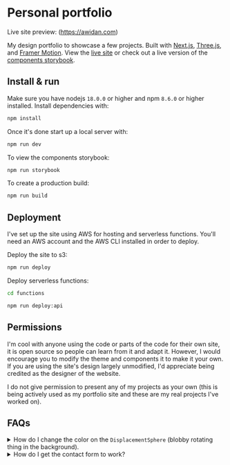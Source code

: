 # Personal portfolio

Live site preview: (https://awidan.com)

My design portfolio to showcase a few projects. Built with [Next.js](https://nextjs.org/), [Three.js](https://threejs.org/), and [Framer Motion](https://www.framer.com/motion/). View the [live site](https://hamishw.com) or check out a live version of the [components storybook](https://storybook.hamishw.com).

## Install & run

Make sure you have nodejs `18.0.0` or higher and npm `8.6.0` or higher installed. Install dependencies with:

```bash
npm install
```

Once it's done start up a local server with:

```bash
npm run dev
```

To view the components storybook:

```bash
npm run storybook
```

To create a production build:

```bash
npm run build
```

## Deployment

I've set up the site using AWS for hosting and serverless functions. You'll need an AWS account and the AWS CLI installed in order to deploy.

Deploy the site to s3:

```bash
npm run deploy
```

Deploy serverless functions:

```bash
cd functions
```

```bash
npm run deploy:api
```

## Permissions

I'm cool with anyone using the code or parts of the code for their own site, it is open source so people can learn from it and adapt it. However, I would encourage you to modify the theme and components it to make it your own. If you are using the site's design largely unmodified, I'd appreciate being credited as the designer of the website.

I do not give permission to present any of my projects as your own (this is being actively used as my portfolio site and these are my real projects I've worked on).

## FAQs

<details>
  <summary>How do I change the color on the <code>DisplacementSphere</code> (blobby rotating thing in the background).</summary>
  
  You'll need to edit the fragment shader. [Check out this issue for more details](https://github.com/HamishMW/portfolio/issues/19#issuecomment-870996615).
</details>

<details>
  <summary>How do I get the contact form to work?</summary>
  
  It's set up using a serverless function with AWS Lambda. You'll need to set up an AWS account and deploy the function. [Refer to this issue for more details](https://github.com/HamishMW/portfolio/issues/21#issuecomment-958727113).
</details>
